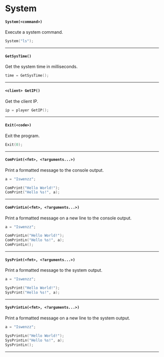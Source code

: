 # System

#### ``System(<command>)``
Execute a system command.

```c
System("ls");
```
<hr>

#### ``GetSysTime()``
Get the system time in milliseconds.

```c
time = GetSysTime();
```
<hr>

#### ``<client> GetIP()``
Get the client IP.

```c
ip = player GetIP();
```
<hr>

#### ``Exit(<code>)``
Exit the program.

```c
Exit(0);
```
<hr>

#### ``ComPrint(<fmt>, <?arguments...>)``
Print a formatted message to the console output.

```c
a = "Iswenzz";

ComPrint("Hello World!");
ComPrint("Hello %s!", a);
```
<hr>

#### ``ComPrintLn(<fmt>, <?arguments...>)``
Print a formatted message on a new line to the console output.

```c
a = "Iswenzz";

ComPrintLn("Hello World!");
ComPrintLn("Hello %s!", a);
ComPrintLn();
```
<hr>

#### ``SysPrint(<fmt>, <?arguments...>)``
Print a formatted message to the system output.

```c
a = "Iswenzz";

SysPrint("Hello World!");
SysPrint("Hello %s!", a);
```
<hr>

#### ``SysPrintLn(<fmt>, <?arguments...>)``
Print a formatted message on a new line to the system output.

```c
a = "Iswenzz";

SysPrintLn("Hello World!");
SysPrintLn("Hello %s!", a);
SysPrintLn();
```
<hr>
